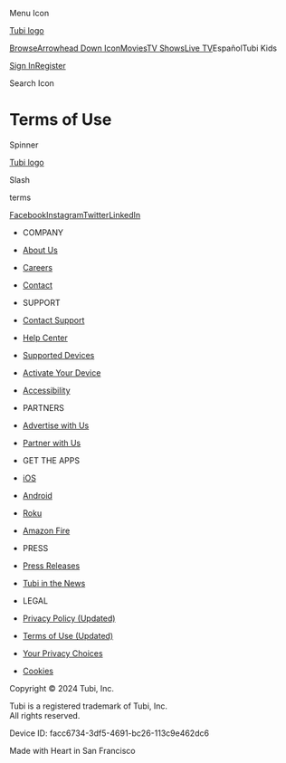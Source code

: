Menu Icon

[Tubi logo](https://tubitv.com/home)

[BrowseArrowhead Down Icon](https://tubitv.com/categories)[Movies](https://tubitv.com/movies)[TV Shows](https://tubitv.com/tv-shows)[Live TV](https://tubitv.com/live)EspañolTubi Kids

[Sign In](https://tubitv.com/login?redirect=/static/terms)[Register](https://tubitv.com/signup?redirect=/static/terms)

Search Icon

Terms of Use
============

Spinner

[Tubi logo](https://tubitv.com/home)

Slash

terms

[Facebook](https://www.facebook.com/tubitv/)[Instagram](https://www.instagram.com/tubi)[Twitter](https://x.com/Tubi)[LinkedIn](https://www.linkedin.com/company/tubi-tv/)

* COMPANY
* [About Us](https://corporate.tubitv.com/)
* [Careers](https://corporate.tubitv.com/company/careers/)
* [Contact](https://corporate.tubitv.com/company/contact-us/)

* SUPPORT
* [Contact Support](https://tubitv.com/static/support)
* [Help Center](https://tubitv.com/help-center)
* [Supported Devices](https://tubitv.com/static/devices)
* [Activate Your Device](https://tubitv.com/activate)
* [Accessibility](https://tubitv.com/help-center/Accessibility/articles/15056366740763)

* PARTNERS
* [Advertise with Us](https://www.foxadsolutions.com/vertical/tubi/)
* [Partner with Us](mailto:partnerships@tubi.tv)

* GET THE APPS
* [iOS](https://itunes.apple.com/app/tubi-tv-watch-free-movies/id886445756?mt=8)
* [Android](https://play.google.com/store/apps/details?id=com.tubitv)
* [Roku](https://channelstore.roku.com/details/41468/tubi-tv)
* [Amazon Fire](https://www.amazon.com/Tubi-Inc-Free-Movies-TV/dp/B075NTHVJW)

* PRESS
* [Press Releases](https://corporate.tubitv.com/press-releases/)
* [Tubi in the News](https://corporate.tubitv.com/press-releases/tubi-in-the-news/)

* LEGAL
* [Privacy Policy (Updated)](https://tubitv.com/static/privacy)
* [Terms of Use (Updated)](https://tubitv.com/static/terms)
* [Your Privacy Choices](https://tubitv.com/privacy/your-privacy-choices)
* [Cookies](https://tubitv.com/static/cookies)

[](https://itunes.apple.com/app/tubi-tv-watch-free-movies/id886445756?mt=8)[](https://play.google.com/store/apps/details?id=com.tubitv)[](https://www.microsoft.com/store/apps/9N1SV6841F0B?cid=web-footer-badge)

Copyright © 2024 Tubi, Inc.

Tubi is a registered trademark of Tubi, Inc.  
All rights reserved.

Device ID: facc6734-3df5-4691-bc26-113c9e462dc6

Made with Heart in San Francisco